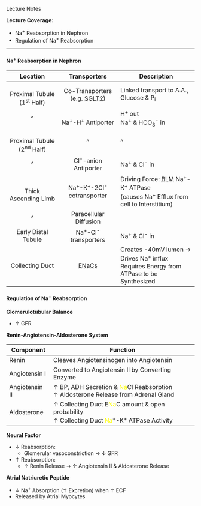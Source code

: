 Lecture Notes

**Lecture Coverage:**
- Na<sup>+</sup> Reabsorption in Nephron
- Regulation of Na<sup>+</sup> Reabsorption

---
#### **Na<sup>+</sup> Reabsorption in Nephron**

|                 Location                  |                                     Transporters                                     | Description                                                                                                                                                   |
| :---------------------------------------: | :----------------------------------------------------------------------------------: | ------------------------------------------------------------------------------------------------------------------------------------------------------------- |
| <br>Proximal Tubule (1<sup>st</sup> Half) | Co-Transporters<br>(e.g. <abbr Title="Sodium Glucose Co-Transporter 2">SGLT2</abbr>) | Linked transport to A.A., Glucose & P<sub>i</sub>                                                                                                             |
|                     ^                     |                     <br>Na<sup>+</sup>-H<sup>+</sup> Antiporter                      | H<sup>+</sup> out<br>Na<sup>+</sup> & HCO<sub>3</sub><sup>-</sup> in                                                                                          |
| <br>Proximal Tubule (2<sup>nd</sup> Half) |                                          ^                                           | ^                                                                                                                                                             |
|                     ^                     |                           Cl<sup>-</sup>-anion Antiporter                            | Na<sup>+</sup> & Cl<sup>-</sup> in                                                                                                                            |
|         <br>Thick Ascending Limb          |              Na<sup>+</sup>-K<sup>+</sup>-2Cl<sup>-</sup> cotransporter              | Driving Force: <abbr Title="Basolateral Membrane">BLM</abbr> Na<sup>+</sup>-K<sup>+</sup> ATPase <br>(causes Na<sup>+</sup> Efflux from cell to Interstitium) |
|                     ^                     |                                Paracellular Diffusion                                |                                                                                                                                                               |
|            Early Distal Tubule            |                      Na<sup>+</sup>-Cl<sup>-</sup> transporters                      | Na<sup>+</sup> & Cl<sup>-</sup> in                                                                                                                            |
|              Collecting Duct              |                  <abbr Title="Epithelial Na⁺ Channels">ENaCs</abbr>                  | Creates -40mV lumen → Drives Na<sup>+</sup> influx<br>Requires Energy from ATPase to be Synthesized                                                           |


#### **Regulation of Na<sup>+</sup> Reabsorption**
**Glomerulotubular Balance**
- ↑ GFR

**Renin-Angiotensin-Aldosterone System**

| Component      | Function                                                                                                                                                               |
| -------------- | ---------------------------------------------------------------------------------------------------------------------------------------------------------------------- |
| Renin          | Cleaves Angiotensinogen into Angiotensin                                                                                                                               |
| Angiotensin I  | Converted to Angiotensin II by Converting Enzyme                                                                                                                       |
| Angiotensin II | ↑ BP, ADH Secretion & <font color=yellow>Na</font>Cl Reabsorption<br>↑ Aldosterone Release from Adrenal Gland                                                          |
| Aldosterone    | ↑ Collecting Duct E<font color=yellow>Na</font>C amount & open probability<br>↑ Collecting Duct <font color=yellow>Na</font><sup>+</sup>-K<sup>+</sup> ATPase Activity |

**Neural Factor**
- ↓ Reabsorption:
	- Glomerular vasoconstriction → ↓ GFR
- ↑ Reabsorption:
	- ↑ Renin Release → ↑ Angiotensin II & Aldosterone Release

**Atrial Natriuretic Peptide**
- ↓ Na<sup>+</sup> Absorption (↑ Excretion) when ↑ ECF
- Released by Atrial Myocytes